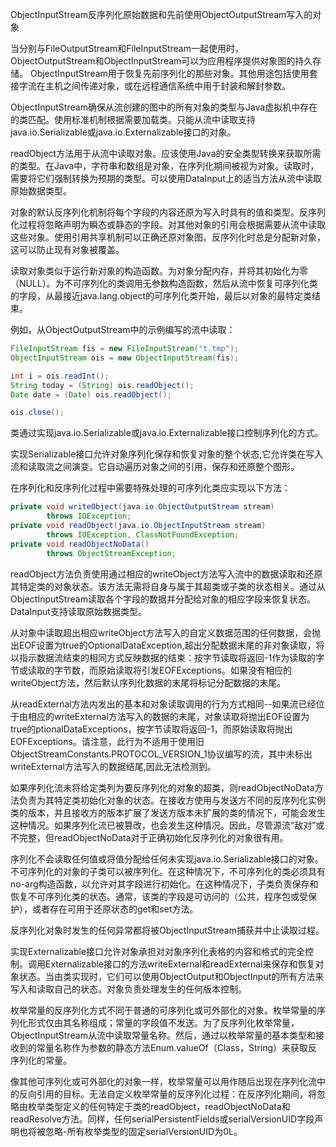 ObjectInputStream反序列化原始数据和先前使用ObjectOutputStream写入的对象

当分别与FileOutputStream和FileInputStream一起使用时，ObjectOutputStream和ObjectInputStream可以为应用程序提供对象图的持久存储。 ObjectInputStream用于恢复先前序列化的那些对象。其他用途包括使用套接字流在主机之间传递对象，或在远程通信系统中用于封装和解封参数。

ObjectInputStream确保从流创建的图中的所有对象的类型与Java虚拟机中存在的类匹配。使用标准机制根据需要加载类。只能从流中读取支持java.io.Serializable或java.io.Externalizable接口的对象。

readObject方法用于从流中读取对象。应该使用Java的安全类型转换来获取所需的类型。在Java中，字符串和数组是对象，在序列化期间被视为对象。读取时，需要将它们强制转换为预期的类型。可以使用DataInput上的适当方法从流中读取原始数据类型。

对象的默认反序列化机制将每个字段的内容还原为写入时具有的值和类型。反序列化过程将忽略声明为瞬态或静态的字段。对其他对象的引用会根据需要从流中读取这些对象。使用引用共享机制可以正确还原对象图。反序列化时总是分配新对象，这可以防止现有对象被覆盖。

读取对象类似于运行新对象的构造函数。为对象分配内存，并将其初始化为零（NULL）。为不可序列化的类调用无参数构造函数，然后从流中恢复可序列化类的字段，从最接近java.lang.object的可序列化类开始，最后以对象的最特定类结束。

例如，从ObjectOutputStream中的示例编写的流中读取：
```java
FileInputStream fis = new FileInputStream("t.tmp");
ObjectInputStream ois = new ObjectInputStream(fis);

int i = ois.readInt();
String today = (String) ois.readObject();
Date date = (Date) ois.readObject();

ois.close();
```
类通过实现java.io.Serializable或java.io.Externalizable接口控制序列化的方式。

实现Serializable接口允许对象序列化保存和恢复对象的整个状态,它允许类在写入流和读取流之间演变。它自动遍历对象之间的引用，保存和还原整个图形。

在序列化和反序列化过程中需要特殊处理的可序列化类应实现以下方法：
```java
private void writeObject(java.io.ObjectOutputStream stream)
        throws IOException;
private void readObject(java.io.ObjectInputStream stream)
        throws IOException, ClassNotFoundException;
private void readObjectNoData()
        throws ObjectStreamException;
```

readObject方法负责使用通过相应的writeObject方法写入流中的数据读取和还原其特定类的对象状态。该方法无需将自身与属于其超类或子类的状态相关。通过从ObjectInputStream读取各个字段的数据并分配给对象的相应字段来恢复状态。 DataInput支持读取原始数据类型。

从对象中读取超出相应writeObject方法写入的自定义数据范围的任何数据，会抛出EOF设置为true的OptionalDataException,超出分配数据末尾的非对象读取，将以指示数据流结束的相同方式反映数据的结束：按字节读取将返回-1作为读取的字节或读取的字节数，而原始读取将引发EOFExceptions。如果没有相应的writeObject方法，然后默认序列化数据的末尾将标记分配数据的末尾。

从readExternal方法内发出的基本和对象读取调用的行为方式相同--如果流已经位于由相应的writeExternal方法写入的数据的末尾，对象读取将抛出EOF设置为true的ptionalDataExceptions，按字节读取将返回-1，而原始读取将抛出EOFExceptions。请注意，此行为不适用于使用旧ObjectStreamConstants.PROTOCOL_VERSION_1协议编写的流，其中未标出writeExternal方法写入的数据结尾,因此无法检测到。


如果序列化流未将给定类列为要反序列化的对象的超类，则readObjectNoData方法负责为其特定类初始化对象的状态。在接收方使用与发送方不同的反序列化实例类的版本，并且接收方的版本扩展了发送方版本未扩展的类的情况下，可能会发生这种情况。如果序列化流已被篡改，也会发生这种情况。因此，尽管源流“敌对”或不完整，但readObjectNoData对于正确初始化反序列化的对象很有用。

序列化不会读取任何值或将值分配给任何未实现java.io.Serializable接口的对象。不可序列化的对象的子类可以被序列化。在这种情况下，不可序列化的类必须具有no-arg构造函数，以允许对其字段进行初始化。在这种情况下，子类负责保存和恢复不可序列化类的状态。通常，该类的字段是可访问的（公共，程序包或受保护），或者存在可用于还原状态的get和set方法。

反序列化对象时发生的任何异常都将被ObjectInputStream捕获并中止读取过程。

实现Externalizable接口允许对象承担对对象序列化表格的内容和格式的完全控制。调用Externalizable接口的方法writeExternal和readExternal来保存和恢复对象状态。当由类实现时，它们可以使用ObjectOutput和ObjectInput的所有方法来写入和读取自己的状态。对象负责处理发生的任何版本控制。

枚举常量的反序列化方式不同于普通的可序列化或可外部化的对象。枚举常量的序列化形式仅由其名称组成；常量的字段值不发送。为了反序列化枚举常量，ObjectInputStream从流中读取常量名称。然后，通过以枚举常量的基本类型和接收到的常量名称作为参数的静态方法Enum.valueOf（Class，String）来获取反序列化的常量。

像其他可序列化或可外部化的对象一样，枚举常量可以用作随后出现在序列化流中的反向引用的目标。无法自定义枚举常量的反序列化过程：在反序列化期间，将忽略由枚举类型定义的任何特定于类的readObject，readObjectNoData和readResolve方法。同样，任何serialPersistentFields或serialVersionUID字段声明也将被忽略-所有枚举类型的固定serialVersionUID为0L。
